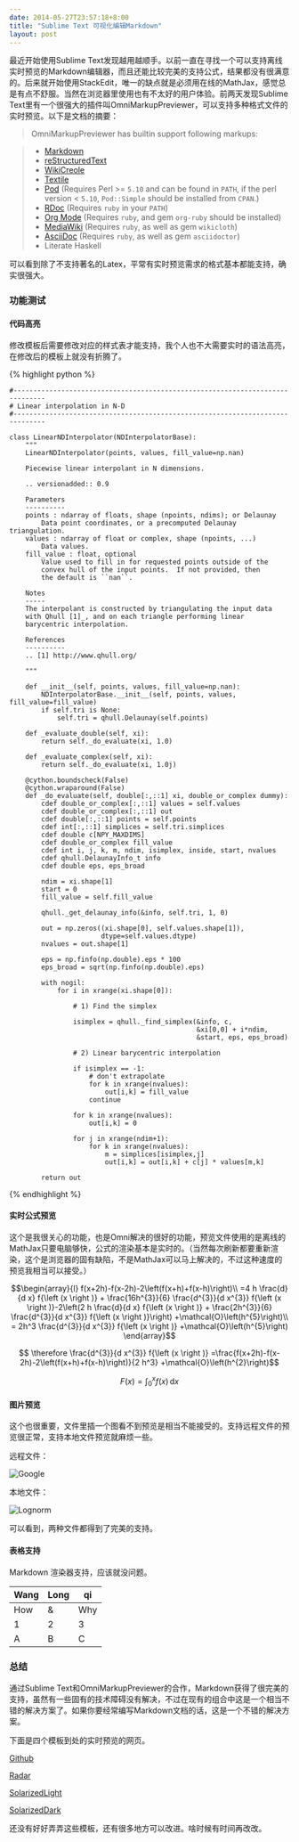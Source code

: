 ```yaml
---
date: 2014-05-27T23:57:18+8:00
title: "Sublime Text 可视化编辑Markdown"
layout: post
---
```


最近开始使用Sublime Text发现越用越顺手。以前一直在寻找一个可以支持离线实时预览的Markdown编辑器，而且还能比较完美的支持公式，结果都没有很满意的。后来就开始使用StackEdit，唯一的缺点就是必须用在线的MathJax，感觉总是有点不舒服。当然在浏览器里使用也有不太好的用户体验。前两天发现Sublime Text里有一个很强大的插件叫OmniMarkupPreviewer，可以支持多种格式文件的实时预览。以下是文档的摘要：

> OmniMarkupPreviewer has builtin support following markups:

> * [Markdown](http://daringfireball.net/projects/markdown/)
> * [reStructuredText](http://docutils.sourceforge.net/rst.html)
> * [WikiCreole](http://wikicreole.org/)
> * [Textile](http://www.textism.com/tools/textile/)
> * [Pod](http://search.cpan.org/dist/perl/pod/perlpod.pod) (Requires Perl >= `5.10`
>   and can be found in `PATH`, if the perl version < `5.10`, `Pod::Simple` should be
>   installed from `CPAN`.)
> * [RDoc](http://rdoc.sourceforge.net/) (Requires `ruby` in your `PATH`)
> * [Org Mode](http://orgmode.org) (Requires `ruby`, and gem `org-ruby` should be installed)
> * [MediaWiki](http://www.mediawiki.org/) (Requires `ruby`, as well as gem `wikicloth`)
> * [AsciiDoc](http://www.methods.co.nz/asciidoc/) (Requires `ruby`, as well as gem `asciidoctor`)
> * Literate Haskell

可以看到除了不支持著名的Latex，平常有实时预览需求的格式基本都能支持，确实很强大。

### 功能测试

#### 代码高亮
修改模板后需要修改对应的样式表才能支持，我个人也不大需要实时的语法高亮，在修改后的模板上就没有折腾了。

{% highlight python %}
    
    #------------------------------------------------------------------------------
    # Linear interpolation in N-D
    #------------------------------------------------------------------------------
    
    class LinearNDInterpolator(NDInterpolatorBase):
        """
        LinearNDInterpolator(points, values, fill_value=np.nan)
    
        Piecewise linear interpolant in N dimensions.
    
        .. versionadded:: 0.9
    
        Parameters
        ----------
        points : ndarray of floats, shape (npoints, ndims); or Delaunay
            Data point coordinates, or a precomputed Delaunay triangulation.
        values : ndarray of float or complex, shape (npoints, ...)
            Data values.
        fill_value : float, optional
            Value used to fill in for requested points outside of the
            convex hull of the input points.  If not provided, then
            the default is ``nan``.
    
        Notes
        -----
        The interpolant is constructed by triangulating the input data
        with Qhull [1]_, and on each triangle performing linear
        barycentric interpolation.
    
        References
        ----------
        .. [1] http://www.qhull.org/
    
        """
    
        def __init__(self, points, values, fill_value=np.nan):
            NDInterpolatorBase.__init__(self, points, values, fill_value=fill_value)
            if self.tri is None:
                self.tri = qhull.Delaunay(self.points)
    
        def _evaluate_double(self, xi):
            return self._do_evaluate(xi, 1.0)
    
        def _evaluate_complex(self, xi):
            return self._do_evaluate(xi, 1.0j)
    
        @cython.boundscheck(False)
        @cython.wraparound(False)
        def _do_evaluate(self, double[:,::1] xi, double_or_complex dummy):
            cdef double_or_complex[:,::1] values = self.values
            cdef double_or_complex[:,::1] out
            cdef double[:,::1] points = self.points
            cdef int[:,::1] simplices = self.tri.simplices
            cdef double c[NPY_MAXDIMS]
            cdef double_or_complex fill_value
            cdef int i, j, k, m, ndim, isimplex, inside, start, nvalues
            cdef qhull.DelaunayInfo_t info
            cdef double eps, eps_broad
    
            ndim = xi.shape[1]
            start = 0
            fill_value = self.fill_value
    
            qhull._get_delaunay_info(&info, self.tri, 1, 0)
    
            out = np.zeros((xi.shape[0], self.values.shape[1]),
                           dtype=self.values.dtype)
            nvalues = out.shape[1]
    
            eps = np.finfo(np.double).eps * 100
            eps_broad = sqrt(np.finfo(np.double).eps)
    
            with nogil:
                for i in xrange(xi.shape[0]):
    
                    # 1) Find the simplex
    
                    isimplex = qhull._find_simplex(&info, c,
                                                   &xi[0,0] + i*ndim,
                                                   &start, eps, eps_broad)
    
                    # 2) Linear barycentric interpolation
    
                    if isimplex == -1:
                        # don't extrapolate
                        for k in xrange(nvalues):
                            out[i,k] = fill_value
                        continue
    
                    for k in xrange(nvalues):
                        out[i,k] = 0
    
                    for j in xrange(ndim+1):
                        for k in xrange(nvalues):
                            m = simplices[isimplex,j]
                            out[i,k] = out[i,k] + c[j] * values[m,k]
    
            return out

{% endhighlight %}

#### 实时公式预览
这个是我很关心的功能，也是Omni解决的很好的功能，预览文件使用的是离线的MathJax只要电脑够快，公式的渲染基本是实时的。（当然每次刷新都要重新渲染，这个是浏览器的固有缺陷，不是MathJax可以马上解决的，不过这种速度的预览我相当可以接受。）

$$\begin{array}{l}
f(x+2h)-f(x-2h)-2\left(f(x+h)+f(x-h)\right)\\
=4 h  \frac{d}{d x} f{\left (x \right )} + \frac{16h^{3}}{6}  \frac{d^{3}}{d
x^{3}}  f{\left (x \right )}-2\left(2 h  \frac{d}{d x} f{\left (x \right )} +
\frac{2h^{3}}{6}  \frac{d^{3}}{d x^{3}}  f{\left (x \right )}\right)
+\mathcal{O}\left(h^{5}\right)\\
= 2h^3  \frac{d^{3}}{d x^{3}}  f{\left (x \right )}
+\mathcal{O}\left(h^{5}\right)
\end{array}$$

$$ \therefore \frac{d^{3}}{d x^{3}}  f{\left (x \right )}
=\frac{f(x+2h)-f(x-2h)-2\left(f(x+h)+f(x-h)\right)}{2 h^3}
+\mathcal{O}\left(h^{2}\right)$$

$$F(x) = \int_0^x f(x) \,\mathrm{d} x$$

#### 图片预览
这个也很重要，文件里插一个图看不到预览是相当不能接受的。支持远程文件的预览很正常，支持本地文件预览就麻烦一些。

远程文件：

![Google](https://www.google.com/images/srpr/logo11w.png)

本地文件：

![Lognorm](../public/images/lognorm.png)

可以看到，两种文件都得到了完美的支持。

#### 表格支持

Markdown 渲染器支持，应该就没问题。

| Wang | Long | qi  |
|------|------|-----|
| How  | &    | Why |
|  1   | 2    |  3  |
|   A  |  B   |  C  |

### 总结
通过Sublime Text和OmniMarkupPreviewer的合作，Markdown获得了很完美的支持，虽然有一些固有的技术障碍没有解决，不过在现有的组合中这是一个相当不错的解决方案了。如果你要经常编写Markdown文档的话，这是一个不错的解决方案。

下面是四个模板到处的实时预览的网页。

[Github][]

[Radar][]

[SolarizedLight][]

[SolarizedDark][]

还没有好好弄弄这些模板，还有很多地方可以改进。啥时候有时间再改改。

[Github]: http://wanglongqi.github.io/public/pdfs/gihub.pdf
[Radar]: http://wanglongqi.github.io/public/pdfs/radar.pdf
[SolarizedLight]: http://wanglongqi.github.io/public/pdfs/solight.pdf
[SolarizedDark]: http://wanglongqi.github.io/public/pdfs/sodark.pdf